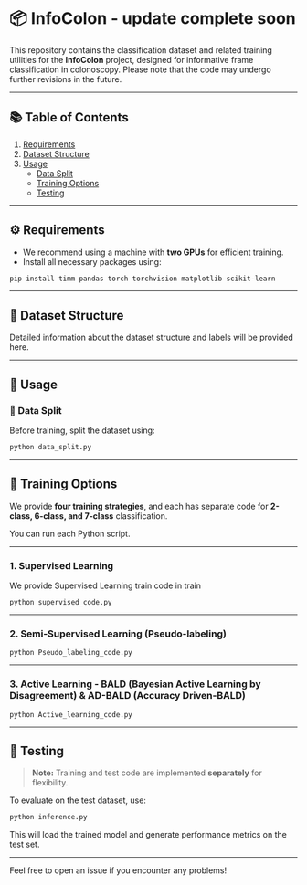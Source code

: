 # 📦 InfoColon - update complete soon

This repository contains the classification dataset and related training utilities for the **InfoColon** project, designed for informative frame classification in colonoscopy.
Please note that the code may undergo further revisions in the future.

---

## 📚 Table of Contents

1. [Requirements](#requirements)
2. [Dataset Structure](#dataset-structure)
3. [Usage](#usage)
    - [Data Split](#data-split)
    - [Training Options](#training-options)
    - [Testing](#testing)

---

## ⚙️ Requirements

- We recommend using a machine with **two GPUs** for efficient training.
- Install all necessary packages using:

```bash
pip install timm pandas torch torchvision matplotlib scikit-learn
```

---

## 📂 Dataset Structure

Detailed information about the dataset structure and labels will be provided here.

---

## 🚀 Usage

### 🔹 Data Split

Before training, split the dataset using:

```bash
python data_split.py
```

---

## 🧠 Training Options

We provide **four training strategies**, and each has separate code for **2-class, 6-class, and 7-class** classification.

You can run each Python script.

---

### 1. Supervised Learning

We provide Supervised Learning train code in train

```
python supervised_code.py
```

---

### 2. Semi-Supervised Learning (Pseudo-labeling)

```
python Pseudo_labeling_code.py
```

---

### 3. Active Learning - BALD  (Bayesian Active Learning by Disagreement) & AD-BALD (Accuracy Driven-BALD)

```
python Active_learning_code.py
```

---

## 🧪 Testing

> **Note:** Training and test code are implemented **separately** for flexibility.

To evaluate on the test dataset, use:

```bash
python inference.py
```

This will load the trained model and generate performance metrics on the test set.

---

Feel free to open an issue if you encounter any problems!

